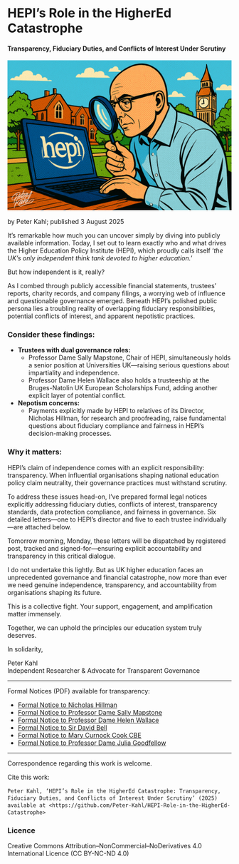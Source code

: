 # HEPI’s Role in the HigherEd Catastrophe

#### Transparency, Fiduciary Duties, and Conflicts of Interest Under Scrutiny

![alt text](https://github.com/Peter-Kahl/HEPI-Role-in-the-HigherEd-Catastrophe/blob/main/investigating_HEPI.jpg?raw=true)

by Peter Kahl; published 3 August 2025

It’s remarkable how much you can uncover simply by diving into publicly available information. Today, I set out to learn exactly who and what drives the Higher Education Policy Institute (HEPI), which proudly calls itself ‘_the UK’s only independent think tank devoted to higher education._’

But how independent is it, really?

As I combed through publicly accessible financial statements, trustees’ reports, charity records, and company filings, a worrying web of influence and questionable governance emerged. Beneath HEPI’s polished public persona lies a troubling reality of overlapping fiduciary responsibilities, potential conflicts of interest, and apparent nepotistic practices.

### Consider these findings:

- **Trustees with dual governance roles:**
   - Professor Dame Sally Mapstone, Chair of HEPI, simultaneously holds a senior position at Universities UK—raising serious questions about impartiality and independence.
   - Professor Dame Helen Wallace also holds a trusteeship at the Bruges-Natolin UK European Scholarships Fund, adding another explicit layer of potential conflict.
- **Nepotism concerns:**
   - Payments explicitly made by HEPI to relatives of its Director, Nicholas Hillman, for research and proofreading, raise fundamental questions about fiduciary compliance and fairness in HEPI’s decision-making processes.

### Why it matters:

HEPI’s claim of independence comes with an explicit responsibility: transparency. When influential organisations shaping national education policy claim neutrality, their governance practices must withstand scrutiny.

To address these issues head-on, I’ve prepared formal legal notices explicitly addressing fiduciary duties, conflicts of interest, transparency standards, data protection compliance, and fairness in governance. Six detailed letters—one to HEPI’s director and five to each trustee individually—are attached below.

Tomorrow morning, Monday, these letters will be dispatched by registered post, tracked and signed-for—ensuring explicit accountability and transparency in this critical dialogue.

I do not undertake this lightly. But as UK higher education faces an unprecedented governance and financial catastrophe, now more than ever we need genuine independence, transparency, and accountability from organisations shaping its future.

This is a collective fight. Your support, engagement, and amplification matter immensely.

Together, we can uphold the principles our education system truly deserves.

In solidarity,

Peter Kahl\
Independent Researcher & Advocate for Transparent Governance

---

Formal Notices (PDF) available for transparency:

- [Formal Notice to Nicholas Hillman](https://raw.githubusercontent.com/Peter-Kahl/HEPI-Role-in-the-HigherEd-Catastrophe/master/HEPI_N_Hillman_Notice_of_Demands_2025-08-03_RedactedHEPI_N_Hillman_Notice_of_Demands_2025-08-03_Redacted.pdf)
- [Formal Notice to Professor Dame Sally Mapstone](https://raw.githubusercontent.com/Peter-Kahl/HEPI-Role-in-the-HigherEd-Catastrophe/master/HEPI_Sally_Mapstone_Notice_of_Demands_2025-08-03_Redacted.pdf)
- [Formal Notice to Professor Dame Helen Wallace](https://raw.githubusercontent.com/Peter-Kahl/HEPI-Role-in-the-HigherEd-Catastrophe/master/HEPI_Helen_Wallace_Notice_of_Demands_2025-08-03.pdf)
- [Formal Notice to Sir David Bell](https://raw.githubusercontent.com/Peter-Kahl/HEPI-Role-in-the-HigherEd-Catastrophe/master/HEPI_David_Bell_Notice_of_Demands_2025-08-03_Redacted.pdf)
- [Formal Notice to Mary Curnock Cook CBE](https://raw.githubusercontent.com/Peter-Kahl/HEPI-Role-in-the-HigherEd-Catastrophe/master/HEPI_Mary_Curnock_Cook_Notice_of_Demands_2025-08-03_Redacted.pdf)
- [Formal Notice to Professor Dame Julia Goodfellow](https://raw.githubusercontent.com/Peter-Kahl/HEPI-Role-in-the-HigherEd-Catastrophe/master/HEPI_Julia_Goodfellow_Notice_of_Demands_2025-08-03_Redacted.pdf)

---

Correspondence regarding this work is welcome.

Cite this work:

```
Peter Kahl, ‘HEPI’s Role in the HigherEd Catastrophe: Transparency, Fiduciary Duties, and Conflicts of Interest Under Scrutiny’ (2025) available at <https://github.com/Peter-Kahl/HEPI-Role-in-the-HigherEd-Catastrophe>
```

### Licence
Creative Commons Attribution–NonCommercial–NoDerivatives 4.0 International Licence (CC BY-NC-ND 4.0)